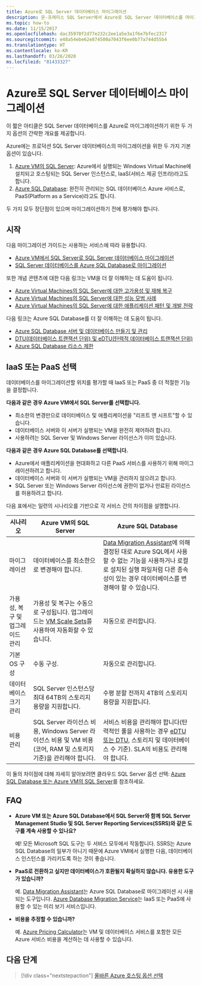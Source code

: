 ```yaml
---
title: Azure로 SQL Server 데이터베이스 마이그레이션
description: 온-프레미스 SQL Server에서 Azure로 SQL Server 데이터베이스를 마이그레이션하는 방법에 대해 알아보세요.
ms.topic: how-to
ms.date: 11/15/2017
ms.openlocfilehash: dac35970f2d77e232c2ee1a5e3a1f6e7bfec2317
ms.sourcegitcommit: e48a54ebe62e874500a7043f6ee0b77a744d55b4
ms.translationtype: HT
ms.contentlocale: ko-KR
ms.lasthandoff: 03/26/2020
ms.locfileid: "81433327"
---
```

# <a name="migrate-a-sql-server-database-to-azure"></a>Azure로 SQL Server 데이터베이스 마이그레이션

이 짧은 아티클은 SQL Server 데이터베이스를 Azure로 마이그레이션하기 위한 두 가지 옵션의 간략한 개요를 제공합니다.

Azure에는 프로덕션 SQL Server 데이터베이스의 마이그레이션을 위한 두 가지 기본 옵션이 있습니다.

1. [Azure VM의 SQL Server](https://docs.microsoft.com/azure/virtual-machines/windows/sql/virtual-machines-windows-sql-server-iaas-overview): Azure에서 실행되는 Windows Virtual Machine에 설치되고 호스팅되는 SQL Server 인스턴스로, IaaS(서비스 제공 인프라)라고도 합니다.
2. [Azure SQL Database](https://docs.microsoft.com/azure/sql-database/sql-database-technical-overview): 완전히 관리되는 SQL 데이터베이스 Azure 서비스로, PaaS(Platform as a Service)라고도 합니다.

두 가지 모두 장단점이 있으며 마이그레이션하기 전에 평가해야 합니다.

## <a name="get-started"></a>시작

다음 마이그레이션 가이드는 사용하는 서비스에 따라 유용합니다.

* [Azure VM에서 SQL Server로 SQL Server 데이터베이스 마이그레이션](https://docs.microsoft.com/azure/virtual-machines/windows/sql/virtual-machines-windows-migrate-sql)
* [SQL Server 데이터베이스를 Azure SQL Database로 마이그레이션](https://docs.microsoft.com/azure/sql-database/sql-database-migrate-your-sql-server-database)

또한 개념 콘텐츠에 대한 다음 링크는 VM을 더 잘 이해하는 데 도움이 됩니다.

* [Azure Virtual Machines의 SQL Server에 대한 고가용성 및 재해 복구](https://docs.microsoft.com/azure/virtual-machines/windows/sql/virtual-machines-windows-sql-high-availability-dr)
* [Azure Virtual Machines의 SQL Server에 대한 성능 모범 사례](https://docs.microsoft.com/azure/virtual-machines/windows/sql/virtual-machines-windows-sql-performance)
* [Azure Virtual Machines의 SQL Server에 대한 애플리케이션 패턴 및 개발 전략](https://docs.microsoft.com/azure/virtual-machines/windows/sql/virtual-machines-windows-sql-server-app-patterns-dev-strategies)

다음 링크는 Azure SQL Database를 더 잘 이해하는 데 도움이 됩니다.

* [Azure SQL Database 서버 및 데이터베이스 만들기 및 관리](https://docs.microsoft.com/azure/sql-database/sql-database-servers-databases)
* [DTU(데이터베이스 트랜잭션 단위) 및 eDTU(탄력적 데이터베이스 트랜잭션 단위)](https://docs.microsoft.com/azure/sql-database/sql-database-what-is-a-dtu)
* [Azure SQL Database 리소스 제한](https://docs.microsoft.com/azure/sql-database/sql-database-resource-limits)

## <a name="choosing-iaas-or-paas"></a>IaaS 또는 PaaS 선택

데이터베이스를 마이그레이션할 위치를 평가할 때 IaaS 또는 PaaS 중 더 적절한 기능을 결정합니다.

**다음과 같은 경우 Azure VM에서 SQL Server를 선택합니다.**

* 최소한의 변경만으로 데이터베이스 및 애플리케이션을 "리프트 앤 시프트"할 수 있습니다.
* 데이터베이스 서버와 이 서버가 실행되는 VM을 완전히 제어하려 합니다.
* 사용하려는 SQL Server 및 Windows Server 라이선스가 이미 있습니다.

**다음과 같은 경우 Azure SQL Database를 선택합니다.**

* Azure에서 애플리케이션을 현대화하고 다른 PaaS 서비스를 사용하기 위해 마이그레이션하려고 합니다.
* 데이터베이스 서버와 이 서버가 실행되는 VM을 관리하지 않으려고 합니다.
* SQL Server 또는 Windows Server 라이선스에 권한이 없거나 만료된 라이선스를 허용하려고 합니다.

다음 표에서는 일련의 시나리오를 기반으로 각 서비스 간의 차이점을 설명합니다.

| 시나리오 | Azure VM의 SQL Server | Azure SQL Database |
|----------|-------------------------|--------------------|
| 마이그레이션 | 데이터베이스를 최소한으로 변경해야 합니다. | [Data Migration Assistant](https://www.microsoft.com/download/details.aspx?id=53595)에 의해 결정된 대로 Azure SQL에서 사용할 수 없는 기능을 사용하거나 로컬로 설치된 실행 파일처럼 다른 종속성이 있는 경우 데이터베이스를 변경해야 할 수 있습니다.|
| 가용성, 복구 및 업그레이드 관리 | 가용성 및 복구는 수동으로 구성됩니다. 업그레이드는 [VM Scale Sets](https://docs.microsoft.com/azure/virtual-machine-scale-sets/virtual-machine-scale-sets-automatic-upgrade)를 사용하여 자동화할 수 있습니다. | 자동으로 관리합니다. |
| 기본 OS 구성 | 수동 구성. | 자동으로 관리합니다. |
| 데이터베이스 크기 관리 | SQL Server 인스턴스당 최대 64TB의 스토리지 용량을 지원합니다. | 수평 분할 전까지 4TB의 스토리지 용량을 지원합니다. |
| 비용 관리 | SQL Server 라이선스 비용, Windows Server 라이선스 비용 및 VM 비용(코어, RAM 및 스토리지 기준)을 관리해야 합니다. | 서비스 비용을 관리해야 합니다(탄력적인 풀을 사용하는 경우 [eDTU 또는 DTU](https://docs.microsoft.com/azure/sql-database/sql-database-what-is-a-dtu), 스토리지 및 데이터베이스 수 기준). SLA의 비용도 관리해야 합니다. |

이 둘의 차이점에 대해 자세히 알아보려면 클라우드 SQL Server 옵션 선택: [Azure SQL Database 또는 Azure VM의 SQL Server](https://docs.microsoft.com/azure/sql-database/sql-database-paas-vs-sql-server-iaas)를 참조하세요.

## <a name="faq"></a>FAQ

* **Azure VM 또는 Azure SQL Database에서 SQL Server와 함께 SQL Server Management Studio 및 SQL Server Reporting Services(SSRS)와 같은 도구를 계속 사용할 수 있나요?**

    예! 모든 Microsoft SQL 도구는 두 서비스 모두에서 작동합니다. SSRS는 Azure SQL Database의 일부가 아니기 때문에 Azure VM에서 실행한 다음, 데이터베이스 인스턴스를 가리키도록 하는 것이 좋습니다.

* **PaaS로 전환하고 싶지만 데이터베이스가 호환될지 확실하지 않습니다. 유용한 도구가 있습니까?**

    예. [Data Migration Assistant](https://www.microsoft.com/download/details.aspx?id=53595)는 Azure SQL Database로 마이그레이션 시 사용되는 도구입니다. [Azure Database Migration Service](https://azure.microsoft.com/campaigns/database-migration/)는 IaaS 또는 PaaS에 사용할 수 있는 미리 보기 서비스입니다.

* **비용을 추정할 수 있습니까?**

    예. [Azure Pricing Calculator](https://azure.microsoft.com/pricing/calculator/)는 VM 및 데이터베이스 서비스를 포함한 모든 Azure 서비스 비용을 계산하는 데 사용할 수 있습니다.

## <a name="next-steps"></a>다음 단계

> [!div class="nextstepaction"]
> [올바른 Azure 호스팅 옵션 선택](choose.md)
